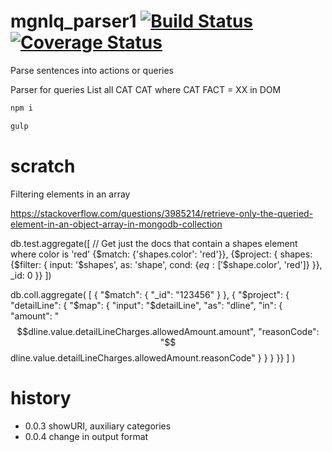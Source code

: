 # mgnlq_parser1 [![Build Status](https://travis-ci.org/jfseb/mgnlq_parser1.svg?branch=master)](https://travis-ci.org/jfseb/mgnlq_parser1)[![Coverage Status](https://coveralls.io/repos/github/jfseb/mgnlq_parser1/badge.svg)](https://coveralls.io/github/jfseb/mgnlq_parser1)

Parse sentences into actions or queries

Parser for queries  List all CAT CAT where CAT FACT = XX in DOM


```javascript
npm i

gulp
```



# scratch

Filtering elements in an array


https://stackoverflow.com/questions/3985214/retrieve-only-the-queried-element-in-an-object-array-in-mongodb-collection


db.test.aggregate([
    // Get just the docs that contain a shapes element where color is 'red'
    {$match: {'shapes.color': 'red'}},
    {$project: {
        shapes: {$filter: {
            input: '$shapes',
            as: 'shape',
            cond: {$eq: ['$$shape.color', 'red']}
        }},
        _id: 0
    }}
])


db.coll.aggregate(
    [
        { "$match": { "_id": "123456" } },
        { "$project": {
            "detailLine": {
                "$map": {
                    "input": "$detailLine",
                    "as": "dline",
                    "in": {
                        "amount": "$$dline.value.detailLineCharges.allowedAmount.amount",
                        "reasonCode": "$$dline.value.detailLineCharges.allowedAmount.reasonCode"
                    }
                }
           }
        }}
    ]
)




# history

* 0.0.3  showURI, auxiliary categories
* 0.0.4  change in output format
